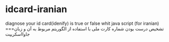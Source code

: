 # idcard-iranian
diagnose your id card(idenify) is true or false whit java script (for iranian)  ===تشخیص درست بودن شماره کارت ملی  با استفاده از الگوریتم مربوط به آن و زبان جاوااسکریپت  
